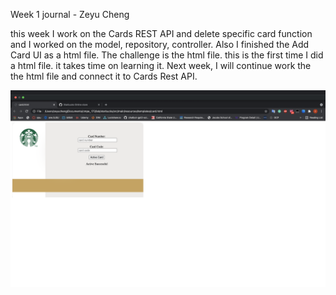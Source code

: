 Week 1 journal - Zeyu Cheng

this week I work on the Cards REST API and delete specific card function and I worked on the model, repository, controller. Also I finished the Add Card UI as a html file. The challenge is the html file. this is the first time I did a html file. it takes time on learning it. Next week, I will continue work the the html file and connect it to Cards Rest API.

![activeCard](activeCard.png)